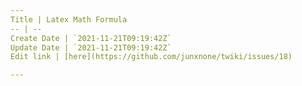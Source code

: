 ```yaml
---
Title | Latex Math Formula
-- | --
Create Date | `2021-11-21T09:19:42Z`
Update Date | `2021-11-21T09:19:42Z`
Edit link | [here](https://github.com/junxnone/twiki/issues/18)

---
```


